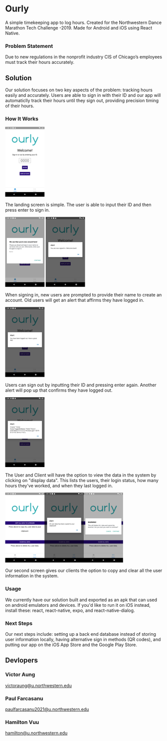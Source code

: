 # Ourly
A simple timekeeping app to log hours. 
Created for the Northwestern Dance Marathon Tech Challenge -2019.
Made for Android and iOS using React Native.

### Problem Statement
Due to new regulations in the nonprofit industry CIS of Chicago’s employees must track their hours accurately.

## Solution
Our solution focuses on two key aspects of the problem: tracking hours easily and accurately. Users are able to sign in with their ID and our app will automaticlly track their hours until they sign out, providing precision timing of their hours. 

### How It Works

<img src="demoPics/Screenshot_1548970692.png" height=25% width=25%>

The landing screen is simple. The user is able to input their ID and then press enter to sign in.

<img src="demoPics/Screenshot_1548970741.png" height=25% width=25%> <img src="demoPics/Screenshot_1548970754.png" height=25% width=25%>

When signing in, new users are prompted to provide their name to create an account. Old users will get an alert that affirms they have logged in. 

<img src="demoPics/Screenshot_1548970759.png" height=25% width=25%>

Users can sign out by inputting their ID and pressing enter again. Another alert will pop up that confirms they have logged out.

<img src="demoPics/Screenshot_1548970763.png" height=25% width=25%>

The User and Client will have the option to view the data in the system by clicking on "display data". This lists the users, their login status, how many hours they've worked, and when they last logged in. 

<img src="demoPics/Screenshot_1548970782.png" height=25% width=25%><img src="demoPics/Screenshot_1548970787.png" height=25% width=25%><img src="demoPics/Screenshot_1548970833.png" height=25% width=25%>

Our second screen gives our clients the option to copy and clear all the user information in the system.

### Usage
We currently have our solution built and exported as an apk that can used on android emulators and devices. If you'd like to run it on iOS instead, install these: react, react-native, expo, and react-native-dialog. 

### Next Steps
Our next steps include: setting up a back end database instead of storing user information locally, having alternative sign in methods (QR codes), and putting our app on the iOS App Store and the Google Play Store.

## Devlopers
### Victor Aung
victoraung@u.northwestern.edu

### Paul Farcasanu
paulfarcasanu2021@u.northwestern.edu

### Hamilton Vuu
hamilton@u.northwestern.edu

